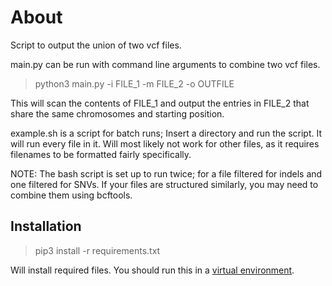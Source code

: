 # About

Script to output the union of two vcf files.

main.py can be run with command line arguments to combine two vcf files.

> python3 main.py -i FILE_1 -m FILE_2 -o OUTFILE

This will scan the contents of FILE_1 and output the entries in FILE_2 that share the same chromosomes and starting position.

example.sh is a script for batch runs; Insert a directory and run the script. It will run every file in it. Will most likely not work for other files, as it requires filenames to be formatted fairly specifically. 

NOTE: The bash script is set up to run twice; for a file filtered for indels and one filtered for SNVs. If your files are structured similarly, you may need to combine them using bcftools.

## Installation

> pip3 install -r requirements.txt

Will install required files. You should run this in a [virtual environment](https://docs.python.org/3/library/venv.html).
